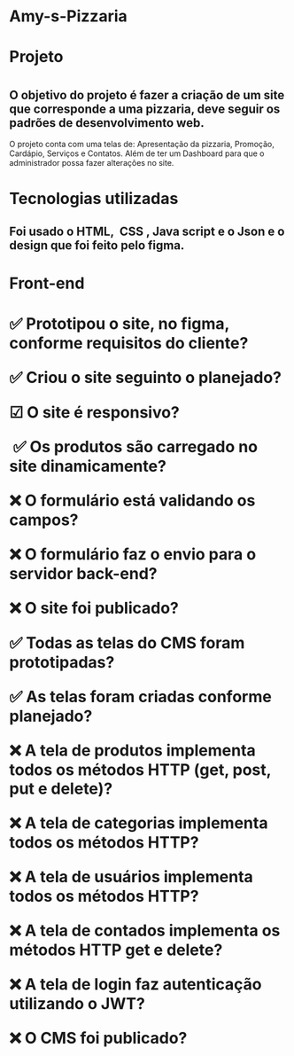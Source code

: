 # Amy-s-Pizzaria

 <h1>Projeto<h1>
<h2>O objetivo do projeto é fazer a criação de um site que corresponde a uma pizzaria, deve seguir os padrões de desenvolvimento web. </h2>

O projeto conta com uma telas de: Apresentação da pizzaria, Promoção, Cardápio, Serviços e Contatos. Além de ter um Dashboard para que o administrador possa fazer alterações no site. </h2>

<h1>Tecnologias utilizadas</h1>

<h2>Foi usado o HTML,  CSS , Java script e o Json e o design que foi feito pelo figma.</h2>

<h1>Front-end </h1>
<h1>
✅ Prototipou o site, no figma, conforme requisitos do cliente? 

✅ Criou o site seguinto o planejado? 

☑ O site é responsivo? 

 ✅ Os produtos são carregado no site dinamicamente?

❌ O formulário está validando os campos? 

❌ O formulário faz o envio para o servidor back-end? 

❌ O site foi publicado? 

✅ Todas as telas do CMS foram prototipadas? 

✅ As telas foram criadas conforme planejado? 

❌ A tela de produtos implementa todos os métodos HTTP (get, post, put e delete)? 

❌ A tela de categorias implementa todos os métodos HTTP? 

❌ A tela de usuários implementa todos os métodos HTTP? 

❌ A tela de contados implementa os métodos HTTP get e delete? 

❌ A tela de login faz autenticação utilizando o JWT? 

❌ O CMS foi publicado?
